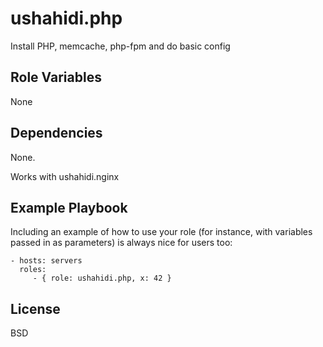 ushahidi.php
=========

Install PHP, memcache, php-fpm and do basic config 

Role Variables
--------------

None

Dependencies
------------

None.

Works with ushahidi.nginx

Example Playbook
----------------

Including an example of how to use your role (for instance, with variables passed in as parameters) is always nice for users too:

    - hosts: servers
      roles:
         - { role: ushahidi.php, x: 42 }

License
-------

BSD
